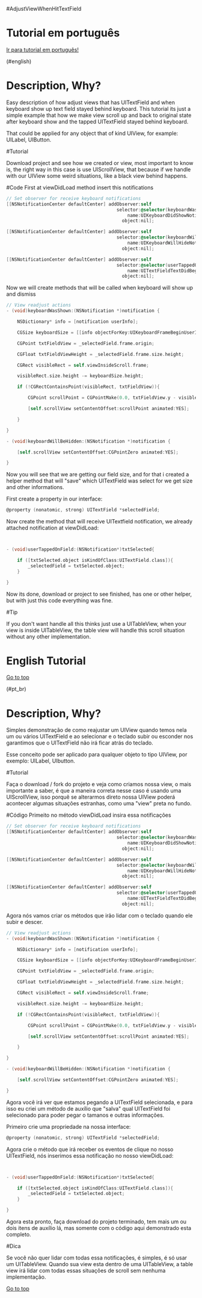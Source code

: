 #AdjustViewWhenHitTextField

# Tutorial em português
[Ir para tutorial em português!](#pt_br)

(#english)
# Description, Why?
Easy description of how adjust views that has UITextField and when keyboard show up text field stayed behind keyboard.
This tutorial its just a simple example that how we make view scroll up and back to original state after keyboard show and the tapped UITextField stayed behind keyboard.

That could be applied for any object that of kind UIView, for example: UILabel, UIButton.

#Tutorial

Download project and see how we created or view, most important to know is, the right way in this case is use UIScrollView, that because if we handle with our UIView some weird situations, like a black view behind happens.   

#Code
First at viewDidLoad method insert this notifications

```objective-c
// Set observer for receive keyboard notifications
[[NSNotificationCenter defaultCenter] addObserver:self
                                         selector:@selector(keyboardWasShown:)
                                             name:UIKeyboardDidShowNotification
                                           object:nil];

[[NSNotificationCenter defaultCenter] addObserver:self
                                         selector:@selector(keyboardWillBeHidden:)
                                             name:UIKeyboardWillHideNotification
                                           object:nil];

[[NSNotificationCenter defaultCenter] addObserver:self
                                         selector:@selector(userTappedOnField:)
                                             name:UITextFieldTextDidBeginEditingNotification
                                           object:nil];
```

Now we will create methods that will be called when keyboard will show up and dismiss

```objective-c
// View readjust actions
- (void)keyboardWasShown:(NSNotification *)notification {

    NSDictionary* info = [notification userInfo];

    CGSize keyboardSize = [[info objectForKey:UIKeyboardFrameBeginUserInfoKey] CGRectValue].size;

    CGPoint txtFieldView = _selectedField.frame.origin;

    CGFloat txtFieldViewHeight = _selectedField.frame.size.height;

    CGRect visibleRect = self.viewInsideScroll.frame;

    visibleRect.size.height -= keyboardSize.height;

    if (!CGRectContainsPoint(visibleRect, txtFieldView)){

        CGPoint scrollPoint = CGPointMake(0.0, txtFieldView.y - visibleRect.size.height + (txtFieldViewHeight * 1.5));

        [self.scrollView setContentOffset:scrollPoint animated:YES];

    }

}

- (void)keyboardWillBeHidden:(NSNotification *)notification {

    [self.scrollView setContentOffset:CGPointZero animated:YES];

}
```

Now you will see that we are getting our field size, and for that i created a helper method that will "save" which UITextField was select for we get size and other informations.

First create a property in our interface:
```objective-c
@property (nonatomic, strong) UITextField *selectedField;
```

Now create the method that will receive UITextfield notification, we already attached notification at viewDidLoad:
```objective-c


- (void)userTappedOnField:(NSNotification*)txtSelected{

    if ([txtSelected.object isKindOfClass:UITextField.class]){
        _selectedField = txtSelected.object;
    }

}

```

Now its done, download or project to see finished, has one or other helper, but with just this code everything was fine.

#Tip

If you don't want handle all this thinks just use a UITableView, when your view is inside UITableView, the table view will handle this scroll situation without any other implementation.

# English Tutorial
[Go to top](#english)

(#pt_br)
# Description, Why?
Simples demonstração de como reajustar um UIView quando temos nela um ou vários UITextField e ao selecionar e o teclado subir ou esconder nos garantimos que o UITextField não irá ficar atrás do teclado.

Esse conceito pode ser aplicado para qualquer objeto to tipo UIView, por exemplo: UILabel, UIbutton.

#Tutorial

Faça o download / fork do projeto e veja como criamos nossa view, o mais importante a saber, é que a maneira correta nesse caso é usando uma UIScrollView, isso porquê se alterarmos direto nossa UIView poderá acontecer algumas situações estranhas, como uma "view" preta no fundo.

#Código
Primeito no método viewDidLoad insira essa notificações

```objective-c
// Set observer for receive keyboard notifications
[[NSNotificationCenter defaultCenter] addObserver:self
                                         selector:@selector(keyboardWasShown:)
                                             name:UIKeyboardDidShowNotification
                                           object:nil];

[[NSNotificationCenter defaultCenter] addObserver:self
                                         selector:@selector(keyboardWillBeHidden:)
                                             name:UIKeyboardWillHideNotification
                                           object:nil];

[[NSNotificationCenter defaultCenter] addObserver:self
                                         selector:@selector(userTappedOnField:)
                                             name:UITextFieldTextDidBeginEditingNotification
                                           object:nil];
```

Agora nós vamos criar os métodos que irão lidar com o teclado quando ele subir e descer.

```objective-c
// View readjust actions
- (void)keyboardWasShown:(NSNotification *)notification {

    NSDictionary* info = [notification userInfo];

    CGSize keyboardSize = [[info objectForKey:UIKeyboardFrameBeginUserInfoKey] CGRectValue].size;

    CGPoint txtFieldView = _selectedField.frame.origin;

    CGFloat txtFieldViewHeight = _selectedField.frame.size.height;

    CGRect visibleRect = self.viewInsideScroll.frame;

    visibleRect.size.height -= keyboardSize.height;

    if (!CGRectContainsPoint(visibleRect, txtFieldView)){

        CGPoint scrollPoint = CGPointMake(0.0, txtFieldView.y - visibleRect.size.height + (txtFieldViewHeight * 1.5));

        [self.scrollView setContentOffset:scrollPoint animated:YES];

    }

}

- (void)keyboardWillBeHidden:(NSNotification *)notification {

    [self.scrollView setContentOffset:CGPointZero animated:YES];

}
```

Agora você irá ver que estamos pegando a UITextField selecionada, e para isso eu criei um método de auxílio que "salva" qual UITextField foi selecionado para poder pegar o tamanos e outras informações.

Primeiro crie uma propriedade na nossa interface:
```objective-c
@property (nonatomic, strong) UITextField *selectedField;
```
Agora crie o método que irá receber os eventos de clique no nosso UITextField, nós inserimos essa notificação no nosso viewDidLoad:

```objective-c


- (void)userTappedOnField:(NSNotification*)txtSelected{

    if ([txtSelected.object isKindOfClass:UITextField.class]){
        _selectedField = txtSelected.object;
    }

}

```
Agora esta pronto, faça download do projeto terminado, tem mais um ou dois itens de auxílio lá, mas somente com o código aqui demonstrado esta completo.

#Dica

Se você não quer lidar com todas essa notificações, é simples, é só usar um UITableView. Quando sua view esta dentro de uma UITableView, a table view irá lidar com todas essas situações de scroll sem nenhuma implementação.

[Go to top](#english)

